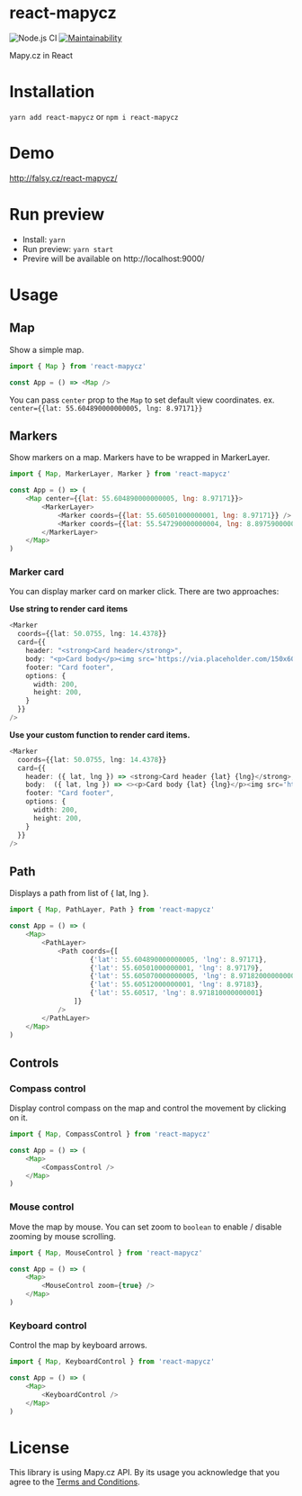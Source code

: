 # react-mapycz

![Node.js CI](https://github.com/flsy/react-mapycz/workflows/Node.js%20CI/badge.svg)
[![Maintainability](https://api.codeclimate.com/v1/badges/8c2fb679fd2700b53a83/maintainability)](https://codeclimate.com/github/flsy/react-mapycz/maintainability)

Mapy.cz in React

# Installation

`yarn add react-mapycz` or `npm i react-mapycz`

# Demo

http://falsy.cz/react-mapycz/

# Run preview
- Install: `yarn`
- Run preview: `yarn start`
- Previre will be available on http://localhost:9000/

# Usage 

## Map
Show a simple map. 
```javascript
import { Map } from 'react-mapycz'

const App = () => <Map />
```

You can pass `center` prop to the `Map` to set default view coordinates. 
ex. `center={{lat: 55.604890000000005, lng: 8.97171}}`

## Markers

Show markers on a map. Markers have to be wrapped in MarkerLayer. 

```javascript
import { Map, MarkerLayer, Marker } from 'react-mapycz'

const App = () => (
    <Map center={{lat: 55.604890000000005, lng: 8.97171}}>
        <MarkerLayer>
            <Marker coords={{lat: 55.60501000000001, lng: 8.97171}} />
            <Marker coords={{lat: 55.547290000000004, lng: 8.897590000000001}} />
        </MarkerLayer>
    </Map>
)
```

### Marker card

You can display marker card on marker click. There are two approaches:

**Use string to render card items**<br>
```typescript jsx
<Marker 
  coords={{lat: 50.0755, lng: 14.4378}} 
  card={{
    header: "<strong>Card header</strong>",
    body: "<p>Card body</p><img src='https://via.placeholder.com/150x60/454545/eb4034'/>",
    footer: "Card footer",
    options: {
      width: 200,
      height: 200,
    }
  }} 
/>
```

**Use your custom function to render card items.**<br>
```typescript jsx
<Marker
  coords={{lat: 50.0755, lng: 14.4378}}
  card={{
    header: ({ lat, lng }) => <strong>Card header {lat} {lng}</strong>,
    body:  ({ lat, lng }) => <><p>Card body {lat} {lng}</p><img src='https://via.placeholder.com/150x60/454545/eb4034'/></>,
    footer: "Card footer",
    options: {
      width: 200,
      height: 200,
    }
  }}
/>
```

## Path

Displays a path from list of { lat, lng }. 

```javascript
import { Map, PathLayer, Path } from 'react-mapycz'

const App = () => (
    <Map>
        <PathLayer>
            <Path coords={[
                    {'lat': 55.604890000000005, 'lng': 8.97171},
                    {'lat': 55.60501000000001, 'lng': 8.97179},
                    {'lat': 55.605070000000005, 'lng': 8.971820000000001},
                    {'lat': 55.60512000000001, 'lng': 8.97183}, 
                    {'lat': 55.60517, 'lng': 8.971810000000001}
                ]} 
            />
        </PathLayer>
    </Map>
)
```

## Controls

### Compass control

Display control compass on the map and control the movement by clicking on it. 
```javascript
import { Map, CompassControl } from 'react-mapycz'

const App = () => (
    <Map>
        <CompassControl />
    </Map>
)
```

### Mouse control

Move the map by mouse. You can set zoom to `boolean` to enable / disable zooming by mouse scrolling. 
```javascript
import { Map, MouseControl } from 'react-mapycz'

const App = () => (
    <Map>
        <MouseControl zoom={true} />
    </Map>
)
```

### Keyboard control

Control the map by keyboard arrows. 
```javascript
import { Map, KeyboardControl } from 'react-mapycz'

const App = () => (
    <Map>
        <KeyboardControl />
    </Map>
)
```

# License
This library is using Mapy.cz API. By its usage you acknowledge that you agree to the [Terms and Conditions](http://api.mapy.cz/#pact). 


  
